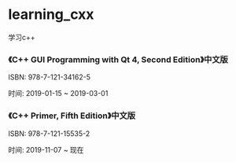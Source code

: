 # learning_cxx

学习c++



### 《C++ GUI Programming with Qt 4, Second Edition》中文版

ISBN: 978-7-121-34162-5

时间: 2019-01-15 ~ 2019-03-01

### 《C++ Primer, Fifth Edition》中文版

ISBN: 978-7-121-15535-2

时间: 2019-11-07 ~ 现在

